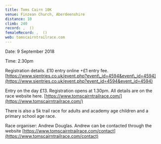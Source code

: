 ```yaml
---
title: Toms Cairn 10K
venue: Finzean Church, Aberdeenshire
distance: 10
climb: 240
record: ,  ()
femaleRecord: ,  ()
web: tomscairntrailrace.com
---
```

Date: 9 September 2018

Time: 2.30pm

Registration details. £10 entry online +£1 entry fee. [https://www.sientries.co.uk/event.php?event\_id=4594&event\_id=4594](https://www.sientries.co.uk/event.php?event_id=4594&event_id=4594)

Entry on the day £13. Registration opens at 1.30pm. All details are on the race website here. [https://www.tomscairntrailrace.com/](https://www.tomscairntrailrace.com/)

There is also a 5k trail race for adults and academy age children and a primary school age race.

Race organiser: Andrew Douglas. Andrew can be contacted through the website [https://www.tomscairntrailrace.com/contact](https://www.tomscairntrailrace.com/contact)